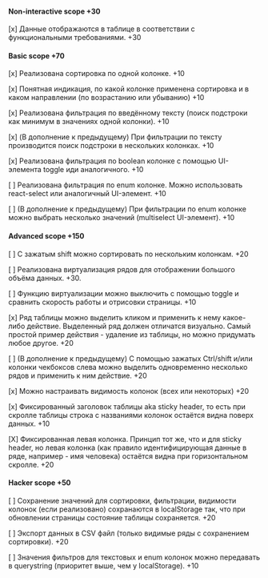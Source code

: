#### Non-interactive scope +30
[x] Данные отображаются в таблице в соответствии с функциональными требованиями. +30

#### Basic scope +70
[x] Реализована сортировка по одной колонке. +10

[x] Понятная индикация, по какой колонке применена сортировка и в каком направлении (по возрастанию или убыванию) +10

[x] Реализована фильтрация по введённому тексту (поиск подстроки как минимум в значениях одной колонки). +10

[x] (В дополнение к предыдущему) При фильтрации по тексту производится поиск подстроки в нескольких колонках. +10

[x] Реализована фильтрация по boolean колонке с помощью UI-элемента toggle иди аналогичного. +10

[ ] Реализована фильтрация по enum колонке. Можно использовать react-select или аналогичный UI-элемент. +10

[ ] (В дополнение к предыдущему) При фильтрации по enum колонке можно выбрать несколько значений (multiselect UI-элемент). +10

#### Advanced scope +150
[ ] С зажатым shift можно сортировать по нескольким колонкам. +20

[ ] Реализована виртуализация рядов для отображении большого объёма данных. +30.

[ ] Функцию виртуализации можно выключить c помощью toggle и сравнить скорость работы и отрисовки страницы. +10

[x] Ряд таблицы можно выделить кликом и применить к нему какое-либо действие. Выделенный ряд должен отличатся визуально. Самый простой пример действия - удаление из таблицы, но можно придумать любое другое. +20

[ ] (В дополнение к предыдущему) С помощью зажатых Ctrl/shift и/или колонки чекбоксов слева можно выделить одновременно несколько рядов и применить к ним действие. +20

[x] Можно настраивать видимость колонок (всех или некоторых) +20

[x] Фиксированный заголовок таблицы aka sticky header, то есть при скролле таблицы строка с названиями колонок остаётся видна поверх данных. +10

[X] Фиксированная левая колонка. Принцип тот же, что и для sticky header, но левая колонка (как правило идентифицирующая данные в ряде, например - имя человека) остаётся видна при горизонтальном скролле. +20

#### Hacker scope +50

[ ] Сохранение значений для сортировки, фильтрации, видимости колонок (если реализовано) сохранаются в localStorage так, что при обновлении страницы состояние таблицы сохраняется. +20

[ ] Экспорт данных в CSV файл (только видимые ряды с сохранением сортировки). +20

[ ] Значения фильтров для текстовых и enum колонок можно передавать в querystring (приоритет выше, чем у localStorage). +10